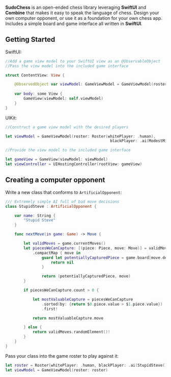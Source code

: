 **SudoChess** is an open-ended chess library leveraging **SwiftUI** and **Combine** that makes it easy to speak the language of chess. Design your own computer opponent, or use it as a foundation for your own chess app. Includes a simple board and game interface all written in **SwiftUI**.

## Getting Started

SwiftUI:

```swift
//Add a game view model to your SwiftUI view as an @ObservableObject
//Pass the view model into the included game interface

struct ContentView: View {

    @ObservedObject var viewModel: GameViewModel = GameViewModel(roster: Roster(whitePlayer: .human,
                                                                       blackPlayer: .ai(ModestMike())))
    var body: some View {
        GameView(viewModel: self.viewModel)
    }
}

```

UIKit:

```swift
//Construct a game view model with the desired players

let viewModel = GameViewModel(roster: Roster(whitePlayer: .human),
                                              blackPlayer: .ai(ModestMike())))

//Provide the view model to the included game interface

let gameView = GameView(viewModel: viewModel)
let viewController = UIHostingController(rootView: gameView)

```

## Creating a computer opponent

Write a new class that conforms to `ArtificialOpponent`:

```swift
/// Extremely simple AI full of bad move decisions
class StupidSteve : ArtificialOpponent {

    var name: String {
        "Stupid Steve"
    }

    func nextMove(in game: Game) -> Move {

        let validMoves = game.currentMoves()
        let piecesWeCanCapture: [(piece: Piece, move: Move)] = validMoves
            .compactMap { move in
                guard let potentiallyCapturedPiece = game.board[move.destination] else {
                    return nil
                }

                return (potentiallyCapturedPiece, move)
        }

        if piecesWeCanCapture.count > 0 {

            let mostValuableCapture = piecesWeCanCapture
                .sorted(by: {return $0.piece.value > $1.piece.value})
                .first!

            return mostValuableCapture.move

        } else {
            return validMoves.randomElement()!
        }
    }
}
```

Pass your class into the game roster to play against it:

```swift
let roster = Roster(whitePlayer: .human, blackPlayer: .ai(StupidSteve()))
let viewModel = GameViewModel(roster: roster)
```
